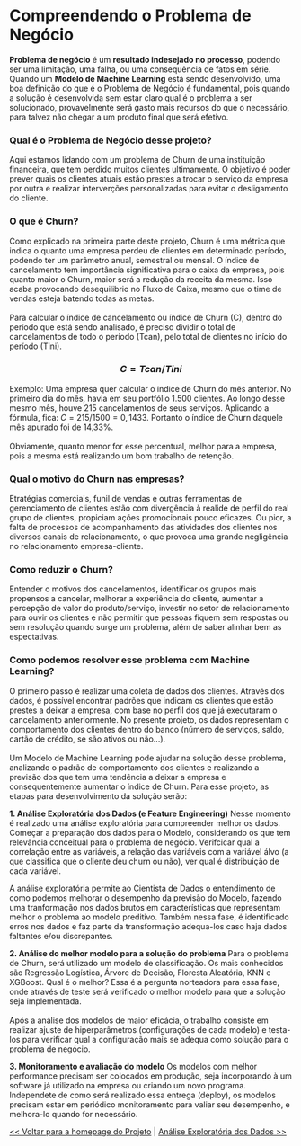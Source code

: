 # Compreendendo o Problema de Negócio
**Problema de negócio** é um **resultado indesejado no processo**, podendo ser uma limitação, uma falha, ou uma consequência de fatos em série. Quando um **Modelo de Machine Learning** está sendo desenvolvido, uma boa definição do que é o Problema de Negócio é fundamental, pois quando a solução é desenvolvida sem estar claro qual é o problema a ser solucionado, provavelmente será gasto mais recursos do que o necessário, para talvez não chegar a um produto final que será efetivo.

### Qual é o Problema de Negócio desse projeto?
Aqui estamos lidando com um problema de Churn de uma instituição financeira, que tem perdido muitos clientes ultimamente. O objetivo é poder prever quais os clientes atuais estão prestes a trocar o serviço da empresa por outra e realizar interverções personalizadas para evitar o desligamento do cliente.

### O que é Churn?
Como explicado na primeira parte deste projeto, Churn é uma métrica que indica o quanto uma empresa perdeu de clientes em determinado período, podendo ter um parâmetro anual, semestral ou mensal. O índice de cancelamento tem importância significativa para o caixa da empresa, pois quanto maior o Churn, maior será a redução da receita da mesma. Isso acaba provocando desequilibrio no Fluxo de Caixa, mesmo que o time de vendas esteja batendo todas as metas.\
\
Para calcular o índice de cancelamento ou índice de Churn (C), dentro do período que está sendo analisado, é preciso dividir o total de cancelamentos de todo o período (Tcan), pelo total de clientes no início do período (Tini).
  
### $$C = Tcan / Tini$$

Exemplo: Uma empresa quer calcular o índice de Churn do mês anterior. No primeiro dia do mês, havia em seu portfólio 1.500 clientes. Ao longo desse mesmo mês, houve 215 cancelamentos de seus serviços. Aplicando a fórmula, fica: $C = 215/1500 = 0,1433$. Portanto o índice de Churn daquele mês apurado foi de 14,33%.\
\
Obviamente, quanto menor for esse percentual, melhor para a empresa, pois a mesma está realizando um bom trabalho de retenção.

### Qual o motivo do Churn nas empresas?

Etratégias comerciais, funil de vendas e outras ferramentas de gerenciamento de clientes estão com divergência à realide de perfil do real grupo de clientes, propiciam ações promocionais pouco eficazes. Ou pior, a falta de processos de acompanhamento das atividades dos clientes nos diversos canais de relacionamento, o que provoca uma grande negligência no relacionamento empresa-cliente.

### Como reduzir o Churn?

Entender o motivos dos cancelamentos, identificar os grupos mais propensos a cancelar, melhorar a experiência do cliente, aumentar a percepção de valor do produto/serviço, investir no setor de relacionamento para ouvir os clientes e não permitir que pessoas fiquem sem respostas ou sem resolução quando surge um problema, além de saber alinhar bem as espectativas.

### Como podemos resolver esse problema com Machine Learning?

O primeiro passo é realizar uma coleta de dados dos clientes. Através dos dados, é possível encontrar padrões que indicam os clientes que estão prestes a deixar a empresa, com base no perfil dos que já executaram o cancelamento anteriormente. No presente projeto, os dados representam o comportamento dos clientes dentro do banco (número de serviços, saldo, cartão de crédito, se são ativos ou não...).\
\
Um Modelo de Machine Learning pode ajudar na solução desse problema, analizando o padrão de comportamento dos clientes e realizando a previsão dos que tem uma tendência a deixar a empresa e consequentemente aumentar o índice de Churn. Para esse projeto, as etapas para desenvolvimento da solução serão:

**1. Análise Exploratória dos Dados (e Feature Engineering)**
Nesse momento é realizado uma análise exploratória para compreender melhor os dados. Começar a preparação dos dados para o Modelo, considerando os que tem relevância conceitual para o problema de negócio. Verifcicar qual a correlação entre as variáveis, a relação das variáveis com a variável álvo (a que classifica que o cliente deu churn ou não), ver qual é distribuição de cada variável.

A análise exploratória permite ao Cientista de Dados o entendimento de como podemos melhorar o desempenho da previsão do Modelo, fazendo uma tranformação nos dados brutos em características que representam melhor o problema ao modelo preditivo. Também nessa fase, é identificado erros nos dados e faz parte da transformação adequa-los caso haja dados faltantes e/ou discrepantes.

**2. Análise do melhor modelo para a solução do problema**
Para o problema de Churn, será utilizado um modelo de classificação. Os mais conhecidos são Regressão Logística, Árvore de Decisão, Floresta Aleatória, KNN e XGBoost. Qual é o melhor? Essa é a pergunta norteadora para essa fase, onde através de teste será verificado o melhor modelo para que a solução seja implementada.\
\
Após a análise dos modelos de maior eficácia, o trabalho consiste em realizar ajuste de hiperparâmetros (configurações de cada modelo) e testa-los para verificar qual a configuração mais se adequa como solução para o problema de negócio.

**3. Monitoramento e avaliação do modelo**
Os modelos com melhor performance precisam ser colocados em produção, seja incorporando à um software já utilizado na empresa ou criando um novo programa. Independete de como será realizado essa entrega (deploy), os modelos precisam estar em periódico monitoramento para valiar seu desempenho, e melhora-lo quando for necessário.

[<< Voltar para a homepage do Projeto](README.md) | [Análise Exploratória dos Dados >>](analise_exploratoria.ipynb)
